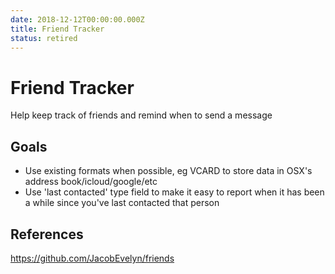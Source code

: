 ```yaml
---
date: 2018-12-12T00:00:00.000Z
title: Friend Tracker
status: retired
---
```


# Friend Tracker

Help keep track of friends and remind when to send a message

## Goals

- Use existing formats when possible, eg VCARD to store data in OSX's address book/icloud/google/etc
- Use 'last contacted' type field to make it easy to report when it has been a while since you've last contacted that person

## References

<https://github.com/JacobEvelyn/friends>
